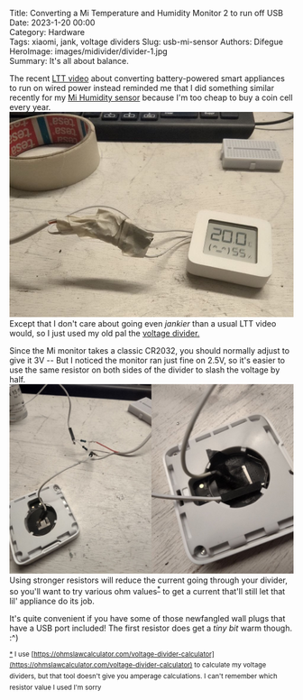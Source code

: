 Title: Converting a Mi Temperature and Humidity Monitor 2 to run off USB
Date: 2023-1-20 00:00  
Category: Hardware  
Tags: xiaomi, jank, voltage dividers
Slug: usb-mi-sensor
Authors: Difegue  
HeroImage: images/midivider/divider-1.jpg  
Summary: It's all about balance.  

The recent [LTT video](https://www.youtube.com/watch?v=bTpKM43VhwA) about converting battery-powered smart appliances to run on wired power instead reminded me that I did something similar recently for my [Mi Humidity sensor](https://www.mi.com/pk/mi-temperature-and-humidity-monitor-2/) because I'm too cheap to buy a coin cell every year.  
![A happy Mi monitor getting its current from USB](images/midivider/divider-1.jpg)  
Except that I don't care about going even _jankier_ than a usual LTT video would, so I just used my old pal the [voltage divider.](./mcorigins.html)  

Since the Mi monitor takes a classic CR2032, you should normally adjust to give it 3V -- But I noticed the monitor ran just fine on 2.5V, so it's easier to use the same resistor on both sides of the divider to slash the voltage by half.  
![A jank-in-progress montage of the monitor having wires taped to its contacts](images/midivider/divider-2.jpg)  
Using stronger resistors will reduce the current going through your divider, so you'll want to try various ohm values<sup id="ref-1">[*](#note-1)</sup> to get a current that'll still let that lil' appliance do its job.  

It's quite convenient if you have some of those newfangled wall plugs that have a USB port included! The first resistor does get a _tiny bit_ warm though. :^)   

<sup id="note-1">[\*](#ref-1) I use [https://ohmslawcalculator.com/voltage-divider-calculator](https://ohmslawcalculator.com/voltage-divider-calculator) to calculate my voltage dividers, but that tool doesn't give you amperage calculations. I can't remember which resistor value I used I'm sorry</sup>  
